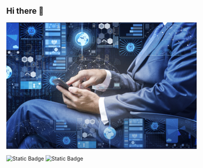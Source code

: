 ## Hi there 👋
<img src="https://github.com/Evgen-124/Evgen-124/blob/main/AdobeStock_123164470.webp" alt="The Unlimited" width="600">

![Static Badge](https://img.shields.io/badge/py-python-blue?style=plastic&logo=python)
![Static Badge](https://img.shields.io/badge/-nike-violet?style=plastic&logo=nike)
